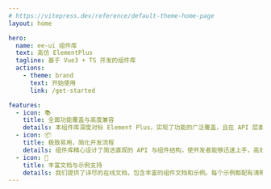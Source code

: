 ```yaml
---
# https://vitepress.dev/reference/default-theme-home-page
layout: home

hero:
  name: ee-ui 组件库
  text: 高仿 ElementPlus
  tagline: 基于 Vue3 + TS 开发的组件库
  actions:
    - theme: brand
      text: 开始使用
      link: /get-started

features:
  - icon: 📚
    title: 全面功能覆盖与高度兼容
    details: 本组件库深度对标 Element Plus，实现了功能的广泛覆盖，且在 API 层面保持高度兼容。这意味着它能无缝替代 Element Plus，让用户在迁移和使用过程中无需重新适应，轻松延续原有开发体验。
  - icon: 📦
    title: 极致易用，简化开发流程
    details: 组件库精心设计了简洁直观的 API 与组件结构，使开发者能够迅速上手，高效搭建界面。同时，部分组件支持多种开发范式，进一步提升开发的灵活性与效率，显著减少开发时间与工作量。
  - icon: 🌹
    title: 丰富文档与示例支持
    details: 我们提供了详尽的在线文档，包含丰富的组件文档和示例。每个示例都配有清晰的代码、直观的演示和详细的解释，帮助用户快速理解组件的用途、属性和事件，从而轻松集成到项目中。
---
```

